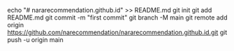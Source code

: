echo "# nararecommendation.github.id" >> README.md
  git init
  git add README.md
  git commit -m "first commit"
  git branch -M main
  git remote add origin https://github.com/narecommendation/nararecommendation.github.id.git
  git push -u origin main
